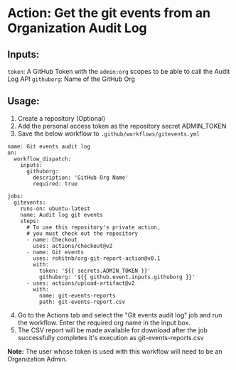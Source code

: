 # Action: Get the git events from an Organization Audit Log

## Inputs:
`token`: A GitHub Token with the `admin:org` scopes to be able to call the Audit Log API
`githuborg`: Name of the GitHub Org 

## Usage:
1. Create a repository (Optional)
2. Add the personal access token as the repository secret ADMIN_TOKEN
3. Save the below workflow to `.github/workflows/gitevents.yml` 
```
name: Git events audit log
on: 
  workflow_dispatch:
    inputs:
      githuborg:
        description: 'GitHub Org Name'
        required: true

jobs:
  gitevents:
    runs-on: ubuntu-latest
    name: Audit log git events
    steps:
      # To use this repository's private action,
      # you must check out the repository
      - name: Checkout
        uses: actions/checkout@v2
      - name: Git events
        uses: rohitnb/org-git-report-action@v0.1
        with:
          token: '${{ secrets.ADMIN_TOKEN }}'
          githuborg: '${{ github.event.inputs.githuborg }}'
      - uses: actions/upload-artifact@v2
        with:
          name: git-events-reports
          path: git-events-report.csv
 ```
 4. Go to the Actions tab and select the "Git events audit log" job and run the workflow. Enter the required org name in the input box.
 5. The CSV report will be made available for download after the job successfully completes it's execution as git-events-reports.csv
 
**Note:** The user whose token is used with this workflow will need to be an Organization Admin. 
 
